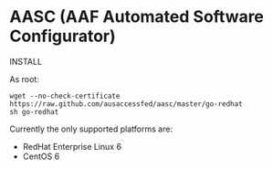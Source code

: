 AASC (AAF Automated Software Configurator)
==========================================

INSTALL

As root:

    wget --no-check-certificate https://raw.github.com/ausaccessfed/aasc/master/go-redhat
    sh go-redhat

Currently the only supported platforms are:
- RedHat Enterprise Linux 6
- CentOS 6
